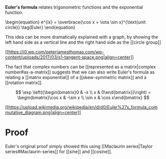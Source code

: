**Euler's formula** relates trigonometric functions and the exponential function.

\begin{equation}
e^{ix} = \overbrace{\cos x + \iota \sin x}^{\text{unit circle}} \tag{Euler}
\end{equation}

This idea can be more dramatically explained with a graph, by showing the left hand side as a vertical line and the right hand side as the [[circle group]]

[[https://i0.wp.com/peterjamesthomas.com/wp-content/uploads/2017/03/s1-tangent-space.png|align=center]]


The fact that complex numbers can be [[represented as a matrix|complex number#as-a-matrix]] suggests that we can also write Euler's formula as relating a [[matrix exponential]] of a [[skew-symmetric matrix]] and a [[rotation matrix]].

$$
\exp \left({\begin{bmatrix}0 & -x \\ x & 0\end{bmatrix}}\right) = \begin{bmatrix}\cos x & -\sin x \\ \sin x & \cos x\end{bmatrix}
$$

[[https://upload.wikimedia.org/wikipedia/en/d/d0/Euler%27s_formula_commutative_diagram.png|align=center]]

# Proof

Euler's original proof simply showed this using [[Maclaurin series|Taylor series#Maclaurin-series]] for [[sine]] and [[cosine]].